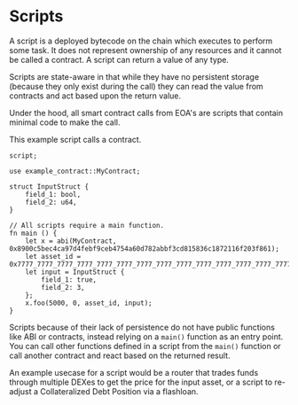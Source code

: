 # Scripts

A script is a deployed bytecode on the chain which executes to perform some task. It does not represent ownership of any resources and it cannot be called a contract. A script can return a value of any type.

Scripts are state-aware in that while they have no persistent storage (because they only exist during the call) they can read the value from contracts and act based upon the return value.

Under the hood, all smart contract calls from EOA's are scripts that contain minimal code to make the call.

This example script calls a contract.

```sway
script;

use example_contract::MyContract;

struct InputStruct {
    field_1: bool,
    field_2: u64,
}

// All scripts require a main function.
fn main () {
    let x = abi(MyContract, 0x8900c5bec4ca97d4febf9ceb4754a60d782abbf3cd815836c1872116f203f861);
    let asset_id = 0x7777_7777_7777_7777_7777_7777_7777_7777_7777_7777_7777_7777_7777_7777_7777_7777;
    let input = InputStruct {
        field_1: true,
        field_2: 3,
    };
    x.foo(5000, 0, asset_id, input);
}
```

Scripts because of their lack of persistence do not have public functions like ABI or contracts, instead relying on a `main()` function as an entry point. You can call other functions defined in a script from the `main()` function or call another contract and react based on the returned result.

An example usecase for a script would be a router that trades funds through multiple DEXes to get the price for the input asset, or a script to re-adjust a Collateralized Debt Position via a flashloan.